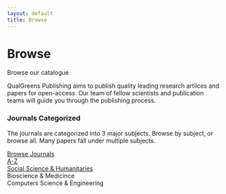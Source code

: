 ```yaml
---
layout: default
title: Browse
---
```


<div class="jumbotron browse">
  <h1 class="display-3">Browse</h1>
  <p class="lead">
    Browse our catalogue
  </p>
</div>

<div class="docs-section container">
    <p class="lead">QualGreens Publishing aims to publish quality leading research artilces and papers for open-access. Our team of fellow scientists and publication teams will guide you through the publishing process.</p>
</div>

<div class="docs-section container">
    <h3 class="display-6">Journals Categorized</h3>
    <p class="lead">The journals are categorized into 3 major subjects. Browse by subject, or browse all. Many papers fall under multiple subjects.</p>
    <div class="row">
        <div class="col-lg-3">
            <a href="{{ site.baseurl }}/browse/all/">
                <div class="bs-componet">
                    <div class="alert alert-dismissible alert-danger">
                        Browse Journals
                        <br>
                        A-Z
                    </div>
                </div>
            </a>
        </div>
        <div class="col-lg-3">
            <a href="./social-science-&-humanitaries/">
                <div class="bs-componet">
                    <div class="alert alert-dismissible alert-warning">
                        Social Science & Humanitaries
                    </div>
                </div>
            </a>
        </div>
        <div class="col-lg-3">
            <div class="bs-componet">
                <div class="alert alert-dismissible alert-info">
                    Bioscience & Medicince
                </div>
            </div>
        </div>
        <div class="col-lg-3">
            <div class="bs-componet">
                <div class="alert alert-dismissible alert-success">
                    Computers Science & Engineering
                </div>
            </div>
        </div>
    </div>
</div>
